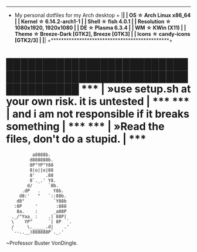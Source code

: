 ________________________________________________
+   My personal dotfiles for my Arch desktop   +
|______________________________________________|
|  OS ☆ Arch Linux x86_64                      |
|  Kernel ☆ 6.14.2-arch1-1                     |
|  Shell ☆ fish 4.0.1                          |
|  Resolution ☆ 1080x1920, 1920x1080           |
|  DE ☆ Plasma 6.3.4                           |
|  WM ☆ KWin (X11)                             |
|  Theme ☆ Breeze-Dark [GTK2], Breeze [GTK3]   |
|  Icons ☆ candy-icons [GTK2/3]                |
|______________________________________________|
+**********************************************+



████████████████████████████████████████████████████████████
*** | »use setup.sh at your own risk. it is untested   | ***
*** | and i am not responsible if it breaks something  | ***
*** | »Read the files, don't do a stupid.              | ***
============================================================

              a8888b.
             d888888b.
             8P"YP"Y88
             8|o||o|88
             8'    .88
             8`._.' Y8.
            d/      `8b.
          .dP   .     Y8b.
         d8:'   "   `::88b.
        d8"           `Y88b
       :8P     '       :888
        8a.    :      _a88P
      ._/"Yaa_ :    .| 88P|
      \    YP"      `| 8P  `.
      /     \._____.d|    .'
      `--..__)888888P`._.'


~Professor Buster VonDingle.

